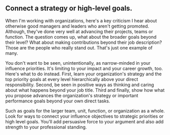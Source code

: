 ## Connect a strategy or high-level goals. 

When I'm working with organizations, here's a key criticism I hear about otherwise good managers and leaders who aren't getting promoted. Although, they've done very well at advancing their projects, teams or function. The question comes up, what about the broader goals beyond their level? What about making contributions beyond their job description? Those are the people who really stand out. That's just one example of many.

You don't want to be seen, unintentionally, as narrow-minded in your influence priorities. It's limiting to your impact and your career growth, too. Here's what to do instead. First, learn your organization's strategy and the top priority goals at every level hierarchically above your direct responsibility. Second, be seen in positive ways as thinking and caring about what happens beyond your job title. Third and finally, show how what you propose advances the organization's strategy or important performance goals beyond your own direct tasks.

Such as goals for the larger team, unit, function, or organization as a whole. Look for ways to connect your influence objectives to strategic priorities or high level goals. You'll add persuasive force to your argument and also add strength to your professional standing.

